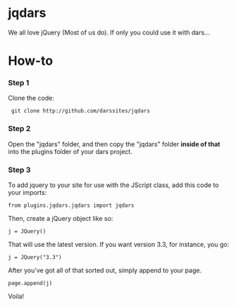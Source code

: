 # jqdars
We all love jQuery (Most of us do). If only you could use it with dars...

# How-to

### Step 1

Clone the code:

     git clone http://github.com/darssites/jqdars
     
### Step 2

Open the "jqdars" folder, and then copy the "jqdars" folder **inside of that** into the plugins folder of your dars project. 

### Step 3

To add jquery to your site for use with the JScript class, add this code to your imports:

    from plugins.jqdars.jqdars import jqdars
    
Then, create a jQuery object like so:

    j = JQuery()
    
That will use the latest version. If you want version 3.3, for instance, you go:

    j = JQuery("3.3")
    
After you've got all of that sorted out, simply append to your page.

    page.append(j)
    
Voila!
